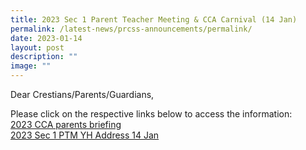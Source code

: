 ```yaml
---
title: 2023 Sec 1 Parent Teacher Meeting & CCA Carnival (14 Jan)
permalink: /latest-news/prcss-announcements/permalink/
date: 2023-01-14
layout: post
description: ""
image: ""
---
```

Dear Crestians/Parents/Guardians,

Please click on the respective links below to access the information: <br>
[2023 CCA parents briefing](/files/2023mtp1.pdf)<br>
[2023 Sec 1 PTM YH Address 14 Jan](/files/2023mtp2.pdf)